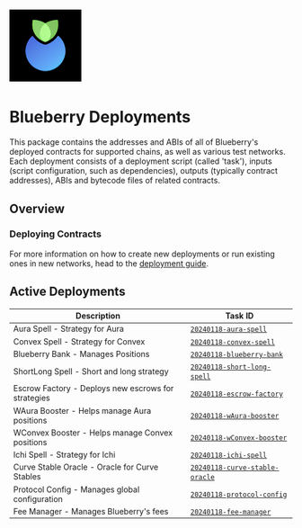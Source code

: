 # <img src="logo.png" alt="Blueberry" height="128px">

# Blueberry Deployments

This package contains the addresses and ABIs of all of Blueberry's deployed contracts for supported chains, as well as various test networks. Each deployment consists of a deployment script (called 'task'), inputs (script configuration, such as dependencies), outputs (typically contract addresses), ABIs and bytecode files of related contracts.

## Overview

### Deploying Contracts

For more information on how to create new deployments or run existing ones in new networks, head to the [deployment guide](DEPLOYING.md).

## Active Deployments

| Description                                         | Task ID                                                                |
| --------------------------------------------------- | ---------------------------------------------------------------------- |
| Aura Spell - Strategy for Aura                      | [`20240118-aura-spell`](./tasks/20240118-authorizer)                   |
| Convex Spell - Strategy for Convex                  | [`20240118-convex-spell`](./tasks/20240118-vault)                      |
| Blueberry Bank - Manages Positions                  | [`20240118-blueberry-bank`](./tasks/20240118-wsteth-rate-provider)     |
| ShortLong Spell - Short and long strategy           | [`20240118-short-long-spell`](./tasks/20240118-no-protocol-fee-lbp)    |
| Escrow Factory - Deploys new escrows for strategies | [`20240118-escrow-factory`](./tasks/20240118-authorizer-adaptor)       |
| WAura Booster - Helps manage Aura positions         | [`20240118-wAura-booster`](./tasks/20240118-bal-token-holder-factory)  |
| WConvex Booster - Helps manage Convex positions     | [`20240118-wConvex-booster`](./tasks/20240118-balancer-token-admin)    |
| Ichi Spell - Strategy for Ichi                      | [`20240118-ichi-spell`](./tasks/20240118-gauge-controller)             |
| Curve Stable Oracle - Oracle for Curve Stables      | [`20240118-curve-stable-oracle`](./tasks/20240118-test-balancer-token) |
| Protocol Config - Manages global configuration      | [`20240118-protocol-config`](./tasks/20240118-ve-delegation)           |
| Fee Manager - Manages Blueberry's fees              | [`20240118-fee-manager`](./tasks/20240118-child-chain-gauge-factory)   |
